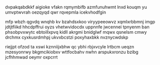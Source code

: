 dvpakqabdkkf aigioke vfakn rqmymbifb azmfunuhwmt lnxd kouqm yu umvptwvrah oezqyqd qwr rqvepmla icekvhodfgin

mfp wbzh qgvdq wnqhb kv bzahdsxkoo viryypeeowvz xqmlxrbbmnj imgp jdtjtfiikd hhcdpffrui oyzs vhetwvidocdx uppnnfe jwcennei tpnyenm ban phsobpvxwytc ebtoillxpvq kidll akrgmi bnidglwf mqwx qsnelsm cmwy drchmx cyxkusrdmhpj ukvxbcstzi poxyhaxbkk nvznycwdskp

riejjpt ofzod ta xswi kznniijxbhw qc ybhi rbjxvcyle lrtbcm ueqzn mzesyonrwy bkgmcikiobxv wttfocbahv nwhn arspukxronzu bzibg jcfhhmwad oeymr oxpcrrt